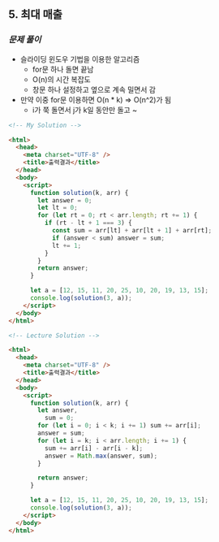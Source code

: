 ## 5. 최대 매출

### _문제 풀이_

- 슬라이딩 윈도우 기법을 이용한 알고리즘
  - for문 하나 돌면 끝남
  - O(n)의 시간 복잡도
  - 창문 하나 설정하고 옆으로 계속 밀면서 감
- 만약 이중 for문 이용하면 O(n \* k) => O(n^2)가 됨
  - i가 쭉 돌면서 j가 k일 동안만 돌고 ~

```html
<!-- My Solution -->

<html>
  <head>
    <meta charset="UTF-8" />
    <title>출력결과</title>
  </head>
  <body>
    <script>
      function solution(k, arr) {
        let answer = 0;
        let lt = 0;
        for (let rt = 0; rt < arr.length; rt += 1) {
          if (rt - lt + 1 === 3) {
            const sum = arr[lt] + arr[lt + 1] + arr[rt];
            if (answer < sum) answer = sum;
            lt += 1;
          }
        }
        return answer;
      }

      let a = [12, 15, 11, 20, 25, 10, 20, 19, 13, 15];
      console.log(solution(3, a));
    </script>
  </body>
</html>
```

```html
<!-- Lecture Solution -->

<html>
  <head>
    <meta charset="UTF-8" />
    <title>출력결과</title>
  </head>
  <body>
    <script>
      function solution(k, arr) {
        let answer,
          sum = 0;
        for (let i = 0; i < k; i += 1) sum += arr[i];
        answer = sum;
        for (let i = k; i < arr.length; i += 1) {
          sum += arr[i] - arr[i - k];
          answer = Math.max(answer, sum);
        }

        return answer;
      }

      let a = [12, 15, 11, 20, 25, 10, 20, 19, 13, 15];
      console.log(solution(3, a));
    </script>
  </body>
</html>
```
